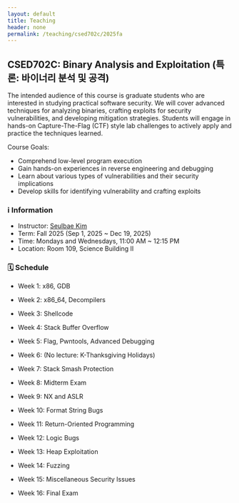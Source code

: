 ```yaml
---
layout: default
title: Teaching
header: none
permalink: /teaching/csed702c/2025fa
---
```


## CSED702C: Binary Analysis and Exploitation (특론: 바이너리 분석 및 공격)

The intended audience of this course is graduate students who are interested
in studying practical software security. We will cover advanced techniques
for analyzing binaries, crafting exploits for security vulnerabilities, and
developing mitigation strategies. Students will engage in hands-on
Capture-The-Flag (CTF) style lab challenges to actively apply and practice
the techniques learned.

Course Goals:
- Comprehend low-level program execution
- Gain hands-on experiences in reverse engineering and debugging
- Learn about various types of vulnerabilities and their security implications
- Develop skills for identifying vulnerability and crafting exploits

### ℹ️ Information
* Instructor: [Seulbae Kim](https://seulbae-security.github.io)
* Term: Fall 2025 (Sep 1, 2025 ~ Dec 19, 2025)
* Time: Mondays and Wednesdays, 11:00 AM ~ 12:15 PM
* Location: Room 109, Science Building II

### 🗓️ Schedule

- Week 1: x86, GDB
- Week 2: x86_64, Decompilers
- Week 3: Shellcode
- Week 4: Stack Buffer Overflow
- Week 5: Flag, Pwntools, Advanced Debugging
- Week 6: (No lecture: K-Thanksgiving Holidays)
- Week 7: Stack Smash Protection
- Week 8: Midterm Exam

- Week 9: NX and ASLR
- Week 10: Format String Bugs
- Week 11: Return-Oriented Programming
- Week 12: Logic Bugs
- Week 13: Heap Exploitation
- Week 14: Fuzzing
- Week 15: Miscellaneous Security Issues
- Week 16: Final Exam


